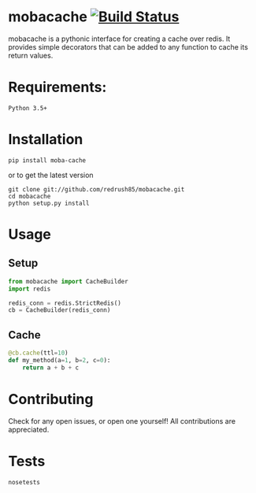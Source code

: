 # mobacache [![Build Status](https://travis-ci.org/redrush85/mobacache.svg?branch=master)](https://travis-ci.org/redrush85/mobacache)
mobacache is a pythonic interface for creating a cache over redis. It provides simple decorators that can be added to any function to cache its return values.

# Requirements:
`Python 3.5+`


# Installation
`pip install moba-cache`

or to get the latest version

    git clone git://github.com/redrush85/mobacache.git
    cd mobacache
    python setup.py install


# Usage

## Setup
```python
from mobacache import CacheBuilder
import redis

redis_conn = redis.StrictRedis()
cb = CacheBuilder(redis_conn)

```

## Cache

```python
@cb.cache(ttl=10)
def my_method(a=1, b=2, c=0):
    return a + b + c
```


# Contributing
Check for any open issues, or open one yourself! All contributions are appreciated.

# Tests
`nosetests`
